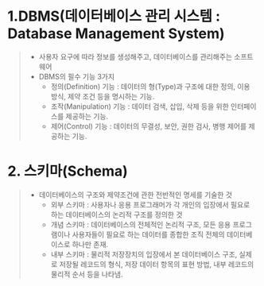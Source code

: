 # 1.DBMS(데이터베이스 관리 시스템 : Database Management System)
> - 사용자 요구에 따라 정보를 생성해주고, 데이터베이스를 관리해주는 소프트웨어
> - DBMS의 필수 기능 3가지
>   - 정의(Definition) 기능 : 데이터의 형(Type)과 구조에 대한 정의, 이용 방식, 제약 조건 등을 명시하는 기능. 
>   - 조작(Manipulation) 기능 : 데이터 검색, 삽입, 삭제 등을 위한 인터페이스를 제공하는 기능.
>   - 제어(Control) 기능 : 데이터의 무결성, 보안, 권한 검사, 병행 제어를 제공하는 기능.

# 2. 스키마(Schema)
> - 데이터베이스의 구조와 제약조건에 관한 전반적인 명세를 기술한 것
>   - 외부 스키마 : 사용자나 응용 프로그래머가 각 개인의 입장에서 필요로 하는 데이터베이스의 논리적 구조를 정의한 것
>   - 개념 스키마 : 데이터베이스의 전체적인 논리적 구조, 모든 응용 프로그램이나 사용자들이 필요로 하는 데이터를 종합한 조직 전체의 데이터베이스로 하나만 존재.
>   - 내부 스키마 : 물리적 저장장치의 입장에서 본 데이터베이스 구조, 실제로 저장될 레코드의 형식, 저장 데이터 항목의 표현 방법, 내부 레코드의 물리적 순서 등을 나타냄.